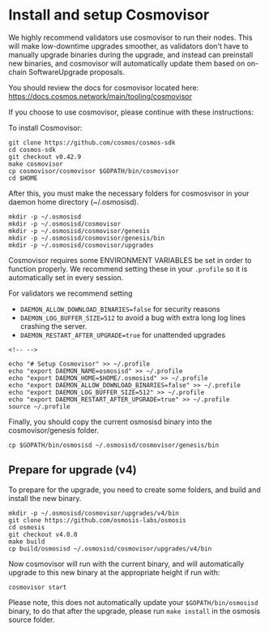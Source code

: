 # Install and setup Cosmovisor

We highly recommend validators use cosmovisor to run their nodes. This
will make low-downtime upgrades smoother, as validators don't have to
manually upgrade binaries during the upgrade, and instead can preinstall
new binaries, and cosmovisor will automatically update them based on
on-chain SoftwareUpgrade proposals.

You should review the docs for cosmovisor located here:
<https://docs.cosmos.network/main/tooling/cosmovisor>

If you choose to use cosmovisor, please continue with these
instructions:

To install Cosmovisor:

    git clone https://github.com/cosmos/cosmos-sdk
    cd cosmos-sdk
    git checkout v0.42.9
    make cosmovisor
    cp cosmovisor/cosmovisor $GOPATH/bin/cosmovisor
    cd $HOME

After this, you must make the necessary folders for cosmosvisor in your
daemon home directory (\~/.osmosisd).

``` {.sh}
mkdir -p ~/.osmosisd
mkdir -p ~/.osmosisd/cosmovisor
mkdir -p ~/.osmosisd/cosmovisor/genesis
mkdir -p ~/.osmosisd/cosmovisor/genesis/bin
mkdir -p ~/.osmosisd/cosmovisor/upgrades
```

Cosmovisor requires some ENVIRONMENT VARIABLES be set in order to
function properly. We recommend setting these in your `.profile` so it
is automatically set in every session.

For validators we recommend setting

- `DAEMON_ALLOW_DOWNLOAD_BINARIES=false` for security reasons
- `DAEMON_LOG_BUFFER_SIZE=512` to avoid a bug with extra long log
    lines crashing the server.
- `DAEMON_RESTART_AFTER_UPGRADE=true` for unattended upgrades

```{=html}
<!-- -->
```

    echo "# Setup Cosmovisor" >> ~/.profile
    echo "export DAEMON_NAME=osmosisd" >> ~/.profile
    echo "export DAEMON_HOME=$HOME/.osmosisd" >> ~/.profile
    echo "export DAEMON_ALLOW_DOWNLOAD_BINARIES=false" >> ~/.profile
    echo "export DAEMON_LOG_BUFFER_SIZE=512" >> ~/.profile
    echo "export DAEMON_RESTART_AFTER_UPGRADE=true" >> ~/.profile
    source ~/.profile

Finally, you should copy the current osmosisd binary into the
cosmovisor/genesis folder.

    cp $GOPATH/bin/osmosisd ~/.osmosisd/cosmovisor/genesis/bin

Prepare for upgrade (v4)
------------------------

To prepare for the upgrade, you need to create some folders, and build
and install the new binary.

    mkdir -p ~/.osmosisd/cosmovisor/upgrades/v4/bin
    git clone https://github.com/osmosis-labs/osmosis
    cd osmosis
    git checkout v4.0.0
    make build
    cp build/osmosisd ~/.osmosisd/cosmovisor/upgrades/v4/bin

Now cosmovisor will run with the current binary, and will automatically
upgrade to this new binary at the appropriate height if run with:

    cosmovisor start

Please note, this does not automatically update your
`$GOPATH/bin/osmosisd` binary, to do that after the upgrade, please run
`make install` in the osmosis source folder.
